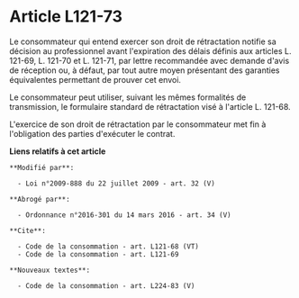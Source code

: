# Article L121-73

Le consommateur qui entend exercer son droit de rétractation notifie sa décision au professionnel avant l'expiration des
délais définis aux articles L. 121-69, L. 121-70 et L. 121-71, par lettre recommandée avec demande d'avis de réception ou, à
défaut, par tout autre moyen présentant des garanties équivalentes permettant de prouver cet envoi. 

Le consommateur peut utiliser, suivant les mêmes formalités de transmission, le formulaire standard de rétractation visé à
l'article L. 121-68.

L'exercice de son droit de rétractation par le consommateur met fin à l'obligation des parties d'exécuter le contrat.

**Liens relatifs à cet article**

	**Modifié par**:

	  - Loi n°2009-888 du 22 juillet 2009 - art. 32 (V)

	**Abrogé par**:

	  - Ordonnance n°2016-301 du 14 mars 2016 - art. 34 (V)

	**Cite**:

	  - Code de la consommation - art. L121-68 (VT)
	  - Code de la consommation - art. L121-69

	**Nouveaux textes**:

	  - Code de la consommation - art. L224-83 (V)
